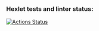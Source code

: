 ### Hexlet tests and linter status:
[![Actions Status](https://github.com/danythere/frontend-testing-react-project-lvl1/workflows/hexlet-check/badge.svg)](https://github.com/danythere/frontend-testing-react-project-lvl1/actions)
